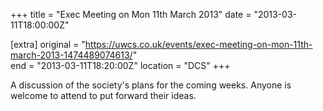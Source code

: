 +++
title = "Exec Meeting on Mon 11th March 2013"
date = "2013-03-11T18:00:00Z"

[extra]
original = "https://uwcs.co.uk/events/exec-meeting-on-mon-11th-march-2013-1474489074613/"    
end = "2013-03-11T18:20:00Z"
location = "DCS"
+++

A discussion of the society's plans for the coming weeks. Anyone is welcome to attend to put forward their ideas.


